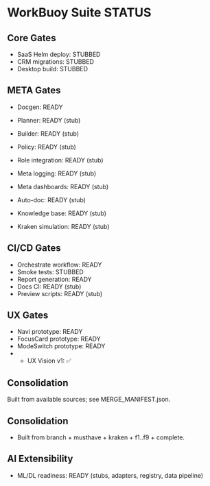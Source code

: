 # WorkBuoy Suite STATUS

## Core Gates
- SaaS Helm deploy: STUBBED
- CRM migrations: STUBBED
- Desktop build: STUBBED

## META Gates
- Docgen: READY
- Planner: READY (stub)
- Builder: READY (stub)
- Policy: READY (stub)
- Role integration: READY (stub)
- Meta logging: READY (stub)
- Meta dashboards: READY (stub)

- Auto-doc: READY (stub)
- Knowledge base: READY (stub)
- Kraken simulation: READY (stub)

## CI/CD Gates
- Orchestrate workflow: READY
- Smoke tests: STUBBED
- Report generation: READY
- Docs CI: READY (stub)
- Preview scripts: READY (stub)

## UX Gates
- Navi prototype: READY
- FocusCard prototype: READY
- ModeSwitch prototype: READY
- - UX Vision v1: ✅


## Consolidation
Built from available sources; see MERGE_MANIFEST.json.


## Consolidation
- Built from branch + musthave + kraken + f1..f9 + complete.

## AI Extensibility
- ML/DL readiness: READY (stubs, adapters, registry, data pipeline)

